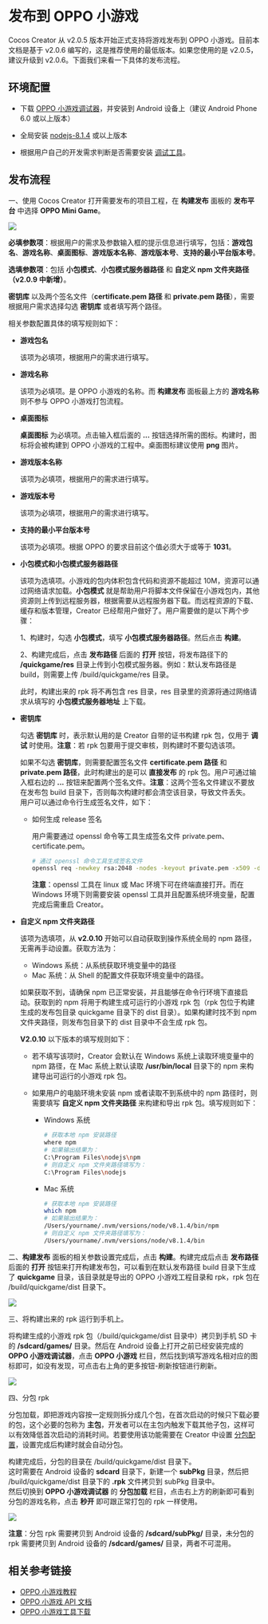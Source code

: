 # 发布到 OPPO 小游戏

Cocos Creator 从 v2.0.5 版本开始正式支持将游戏发布到 OPPO 小游戏。目前本文档是基于 v2.0.6 编写的，这是推荐使用的最低版本。如果您使用的是 v2.0.5，建议升级到 v2.0.6。下面我们来看一下具体的发布流程。

## 环境配置

- 下载 [OPPO 小游戏调试器](https://cdofs.oppomobile.com/cdo-activity/static/201810/26/quickgame/documentation/games/use.html)，并安装到 Android 设备上（建议 Android Phone 6.0 或以上版本）

- 全局安装 [nodejs-8.1.4](https://nodejs.org/zh-cn/download/) 或以上版本

- 根据用户自己的开发需求判断是否需要安装 [调试工具](http://cdofs.oppomobile.com/cdo-activity/static/quickgame/tools//6de9d1c3f06030ae7c52f5105f60383f.zip)。

## 发布流程

一、使用 Cocos Creator 打开需要发布的项目工程，在 **构建发布** 面板的 **发布平台** 中选择 **OPPO Mini Game**。

![](./publish-oppo-instant-games/build_option.jpg)

**必填参数项**：根据用户的需求及参数输入框的提示信息进行填写，包括：**游戏包名**、**游戏名称**、**桌面图标**、**游戏版本名称**、**游戏版本号**、**支持的最小平台版本号**。

**选填参数项**：包括 **小包模式**、**小包模式服务器路径** 和 **自定义 npm 文件夹路径（v2.0.9 中新增）**。

**密钥库** 以及两个签名文件（**certificate.pem 路径** 和 **private.pem 路径**），需要根据用户需求选择勾选 **密钥库** 或者填写两个路径。

相关参数配置具体的填写规则如下：

- **游戏包名**

  该项为必填项，根据用户的需求进行填写。

- **游戏名称**

  该项为必填项。是 OPPO 小游戏的名称。而 **构建发布** 面板最上方的 **游戏名称** 则不参与 OPPO 小游戏打包流程。

- **桌面图标**

  **桌面图标** 为必填项。点击输入框后面的 **...** 按钮选择所需的图标。构建时，图标将会被构建到 OPPO 小游戏的工程中。桌面图标建议使用 **png** 图片。

- **游戏版本名称**

  该项为必填项，根据用户的需求进行填写。

- **游戏版本号**

  该项为必填项，根据用户的需求进行填写。

- **支持的最小平台版本号**

  该项为必填项。根据 OPPO 的要求目前这个值必须大于或等于 **1031**。

- **小包模式和小包模式服务器路径**

  该项为选填项。小游戏的包内体积包含代码和资源不能超过 10M，资源可以通过网络请求加载。**小包模式** 就是帮助用户将脚本文件保留在小游戏包内，其他资源则上传到远程服务器，根据需要从远程服务器下载。而远程资源的下载、缓存和版本管理，Creator 已经帮用户做好了。用户需要做的是以下两个步骤：

  1、构建时，勾选 **小包模式**，填写 **小包模式服务器路径**。然后点击 **构建**。

  2、构建完成后，点击 **发布路径** 后面的 **打开** 按钮，将发布路径下的 **/quickgame/res** 目录上传到小包模式服务器。例如：默认发布路径是 build，则需要上传 /build/quickgame/res 目录。

  此时，构建出来的 rpk 将不再包含 res 目录，res 目录里的资源将通过网络请求从填写的 **小包模式服务器地址** 上下载。

- **密钥库**

  勾选 **密钥库** 时，表示默认用的是 Creator 自带的证书构建 rpk 包，仅用于 **调试** 时使用。**注意**：若 rpk 包要用于提交审核，则构建时不要勾选该项。

  如果不勾选 **密钥库**，则需要配置签名文件 **certificate.pem 路径** 和 **private.pem 路径**，此时构建出的是可以 **直接发布** 的 rpk 包。用户可通过输入框右边的 **...** 按钮来配置两个签名文件。**注意**：这两个签名文件建议不要放在发布包 build 目录下，否则每次构建时都会清空该目录，导致文件丢失。<br>
  用户可以通过命令行生成签名文件，如下：

    - 如何生成 release 签名

      用户需要通过 openssl 命令等工具生成签名文件 private.pem、certificate.pem。

      ```bash
      # 通过 openssl 命令工具生成签名文件
      openssl req -newkey rsa:2048 -nodes -keyout private.pem -x509 -days 3650 -out certificate.pem
      ```

      **注意**：openssl 工具在 linux 或 Mac 环境下可在终端直接打开。而在 Windows 环境下则需要安装 openssl 工具并且配置系统环境变量，配置完成后需重启 Creator。

- **自定义 npm 文件夹路径**

  该项为选填项，从 **v2.0.10** 开始可以自动获取到操作系统全局的 npm 路径，无需再手动设置。获取方法为：
  
  - Windows 系统：从系统获取环境变量中的路径
  - Mac 系统：从 Shell 的配置文件获取环境变量中的路径。
  
  如果获取不到，请确保 npm 已正常安装，并且能够在命令行环境下直接启动。获取到的 npm 将用于构建生成可运行的小游戏 rpk 包（rpk 包位于构建生成的发布包目录 quickgame 目录下的 dist 目录）。如果构建时找不到 npm 文件夹路径，则发布包目录下的 dist 目录中不会生成 rpk 包。
  
  **V2.0.10** 以下版本的填写规则如下：

  - 若不填写该项时，Creator 会默认在 Windows 系统上读取环境变量中的 npm 路径，在 Mac 系统上默认读取 **/usr/bin/local** 目录下的 npm 来构建导出可运行的小游戏 rpk 包。
  - 如果用户的电脑环境未安装 npm 或者读取不到系统中的 npm 路径时，则需要填写 **自定义 npm 文件夹路径** 来构建和导出 rpk 包。填写规则如下：

    - Windows 系统

      ```bash
      # 获取本地 npm 安装路径
      where npm
      # 如果输出结果为：
      C:\Program Files\nodejs\npm
      # 则自定义 npm 文件夹路径填写为：
      C:\Program Files\nodejs
      ```

    - Mac 系统

      ```bash
      # 获取本地 npm 安装路径
      which npm
      # 如果输出结果为：
      /Users/yourname/.nvm/versions/node/v8.1.4/bin/npm
      # 则自定义 npm 文件夹路径填写为：
      /Users/yourname/.nvm/versions/node/v8.1.4/bin
      ```

二、**构建发布** 面板的相关参数设置完成后，点击 **构建**。构建完成后点击 **发布路径** 后面的 **打开** 按钮来打开构建发布包，可以看到在默认发布路径 build 目录下生成了 **quickgame** 目录，该目录就是导出的 OPPO 小游戏工程目录和 rpk，rpk 包在 /build/quickgame/dist 目录下。

![](./publish-oppo-instant-games/package.jpg)

三、将构建出来的 rpk 运行到手机上。

将构建生成的小游戏 rpk 包（/build/quickgame/dist 目录中）拷贝到手机 SD 卡的 **/sdcard/games/** 目录。然后在 Android 设备上打开之前已经安装完成的 **OPPO 小游戏调试器**，点击 **OPPO 小游戏** 栏目，然后找到填写游戏名相对应的图标即可，如没有发现，可点击右上角的更多按钮-刷新按钮进行刷新。

![](./publish-oppo-instant-games/rpk_games.jpg)

四、分包 rpk

分包加载，即把游戏内容按一定规则拆分成几个包，在首次启动的时候只下载必要的包，这个必要的包称为 **主包**，开发者可以在主包内触发下载其他子包，这样可以有效降低首次启动的消耗时间。若要使用该功能需要在 Creator 中设置 [分包配置](../scripting/subpackage.md)，设置完成后构建时就会自动分包。

构建完成后，分包的目录在 /build/quickgame/dist 目录下。<br>
这时需要在 Android 设备的 **sdcard** 目录下，新建一个 **subPkg** 目录，然后把 /build/quickgame/dist 目录下的 **.rpk** 文件拷贝到 subPkg 目录中。<br>
然后切换到 **OPPO 小游戏调试器** 的 **分包加载** 栏目，点击右上方的刷新即可看到分包的游戏名称，点击 **秒开** 即可跟正常打包的 rpk 一样使用。

![](./publish-oppo-instant-games/run_subpackage.jpg)

**注意**：分包 rpk 需要拷贝到 Android 设备的 **/sdcard/subPkg/** 目录，未分包的 rpk 需要拷贝到 Android 设备的 **/sdcard/games/** 目录，两者不可混用。

## 相关参考链接

- [OPPO 小游戏教程](https://cdofs.oppomobile.com/cdo-activity/static/201810/26/quickgame/documentation/games/quickgame.html)
- [OPPO 小游戏 API 文档](https://cdofs.oppomobile.com/cdo-activity/static/201810/26/quickgame/documentation/feature/account.html)
- [OPPO 小游戏工具下载](https://cdofs.oppomobile.com/cdo-activity/static/201810/26/quickgame/documentation/games/use.html)
